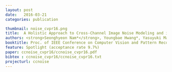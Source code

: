 ```yaml
---
layout: post
date:   2016-03-21
categories: publication

thumbnail: noise_cvpr16.png
title:  A Holistic Approach to Cross-Channel Image Noise Modeling and its Application to Image Denoising
authors: <strong>Seonghyeon Nam*</strong>, Youngbae Hwang*, Yasuyuki Matsushita, Seon Joo Kim
booktitle: Proc. of IEEE Conference on Computer Vision and Pattern Recognition (CVPR) 2016
feature: Spotlight (acceptance rate 9.7%)
paper: ccnoise_cvpr16/ccnoise_cvpr16.pdf
bibtex : ccnoise_cvpr16/ccnoise_cvpr16.txt
projecturl: ccnoise
---
```

